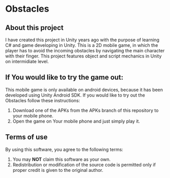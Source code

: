 # Obstacles
<h2>About this project</h2>
<p>I have created this project in Unity years ago with the purpose of learning C# and game developing in Unity. This is a 2D mobile game, in which the player has to avoid the incoming obstacles by navigating the main character with their finger. This project features object and script mechanics in Unity on intermidiate level.</p>

<h2>If You would like to try the game out:</h2>
<p>This mobile game is only available on android devices, because it has been developed using Unity Android SDK. If you would like to try out the Obstacles follow these instructions:<list>
  <ol>
    <li>Download one of the APKs from the APKs branch of this repository to your mobile phone.</li>
    <li>Open the game on Your mobile phone and just simply play it.</li>
  </ol>
</list></p>

<h2>Terms of use</h2>
<p>By using this software, you agree to the following terms:<list><ol>
<li>You may <b>NOT</b> claim this software as your own.</li>
<li>Redistribution or modification of the source code is permitted only if proper credit is given to the original author.</li>
</ol></list></p>
